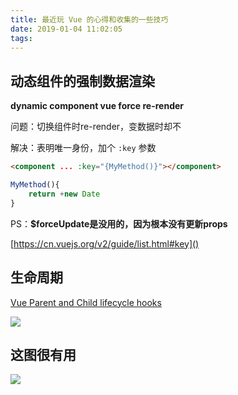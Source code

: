 ```yaml
---
title: 最近玩 Vue 的心得和收集的一些技巧
date: 2019-01-04 11:02:05
tags:
---
```


## 动态组件的强制数据渲染

**dynamic component vue force re-render**

问题：切换组件时re-render，变数据时却不

解决：表明唯一身份，加个 ```:key``` 参数

```html
<component ... :key="{MyMethod()}"></component>
```

```javascript
MyMethod(){
    return +new Date
}
```

PS：**$forceUpdate是没用的，因为根本没有更新props**

[https://cn.vuejs.org/v2/guide/list.html#key]()

## 生命周期

[Vue Parent and Child lifecycle hooks](https://medium.com/@brockreece/vue-parent-and-child-lifecycle-hooks-5d6236bd561f)

![](http://static.0.codante.org/e/3/e3c6e4b2a540c0ce4833c14c4f275804892ffa8b.png)

## 这图很有用

![](http://static.0.codante.org/a/f/af4260b93777258e321ce7a2ca1d288e2f9e3e3c.png)
